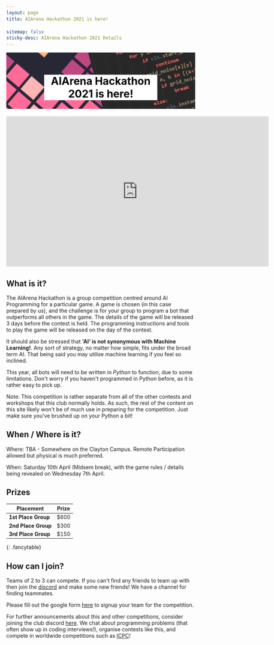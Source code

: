 ```yaml
---
layout: page
title: AIArena Hackathon 2021 is here!

sitemap: false
sticky-desc: AIArena Hackathon 2021 Details
---
```


<div style="width: 100%; height: 150px; overflow: hidden; position: relative">
    <img src="/assets/img/AIArenaHeader.png" style="max-width: 100%; width: 100%; margin-top: -150px" alt="Header">
    <h1 style="position: absolute; top: 20px; left: 20%; right: 20%; color: black; background-color: white; text-align: center;">AIArena Hackathon 2021 is here!</h1>
</div>

<center><iframe width="700px" height="400px" src="https://www.youtube.com/embed/DhGlMwzdNRk" title="YouTube video player" frameborder="0" allow="accelerometer; autoplay; clipboard-write; encrypted-media; gyroscope; picture-in-picture" allowfullscreen style="margin: auto; padding-top: 20px;"></iframe></center>

## What is it?

The AIArena Hackathon is a group competition centred around AI Programming for a particular game.
A game is chosen (in this case prepared by us), and the challenge is for your group to program a bot that outperforms all others in the game.
The details of the game will be released 3 days before the contest is held. The programming instructions and tools to play the game will be released on the day of the contest.

It should also be stressed that **'AI' is not synonymous with Machine Learning!**. Any sort of strategy, no matter how simple, fits under the broad term AI. That being said you may utilise machine learning if you feel so inclined.

This year, all bots will need to be written in *Python* to function, due to some limitations. Don't worry if you haven't programmed in Python before, as it is rather easy to pick up.

Note: This competition is rather separate from all of the other contests and workshops that this club normally holds. As such, the rest of the content on this site likely won't be of much use in preparing for the competition. Just make sure you've brushed up on your Python a bit!

## When / Where is it?

Where: TBA - Somewhere on the Clayton Campus. Remote Participation allowed but physical is much preferred.

When: Saturday 10th April (Midsem break), with the game rules / details being revealed on Wednesday 7th April.

## Prizes

| **Placement**                 | Prize |
|-------------------------------|-------|
| **1st Place Group**           | $600  |
| **2nd Place Group**           | $300  |
| **3rd Place Group**           | $150  |
{: .fancytable}

## How can I join?

Teams of 2 to 3 can compete. If you can't find any friends to team up with then join the <a href="https://discord.link/MonashICPC" target="_blank">discord</a> and make some new friends! We have a channel for finding teammates.

Please fill out the google form [here](https://forms.gle/Mre312SkkLpKpSYM8) to signup your team for the competition. 

For further announcements about this and other competitions, consider joining the club discord <a href="https://discord.link/MonashICPC" target="_blank">here</a>.
We chat about programming problems (that often show up in coding interviews!), organise contests like this, and compete in worldwide competitions such as [ICPC](https://icpc.global/)!
